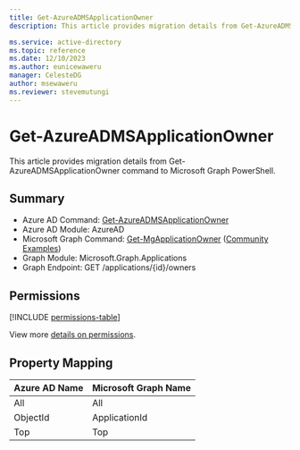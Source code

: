 ```yaml
---
title: Get-AzureADMSApplicationOwner
description: This article provides migration details from Get-AzureADMSApplicationOwner command to Microsoft Graph PowerShell.

ms.service: active-directory
ms.topic: reference
ms.date: 12/10/2023
ms.author: eunicewaweru
manager: CelesteDG
author: msewaweru
ms.reviewer: stevemutungi
---
```


# Get-AzureADMSApplicationOwner

This article provides migration details from Get-AzureADMSApplicationOwner command to Microsoft Graph PowerShell.

## Summary

+ Azure AD Command: [Get-AzureADMSApplicationOwner](/powershell/module/azuread/get-azureadmsapplicationowner)
+ Azure AD Module: AzureAD
+ Microsoft Graph Command: [Get-MgApplicationOwner](/powershell/module/microsoft.graph.applications/get-mgapplicationowner) ([Community Examples](https://github.com/orgs/msgraph/discussions?discussions_q=Get-MgApplicationOwner))
+ Graph Module: Microsoft.Graph.Applications
+ Graph Endpoint:  GET /applications/{id}/owners

## Permissions

[!INCLUDE [permissions-table](~/graphref/api-reference/v1.0/includes/permissions/application-list-owners-permissions.md)]

View more [details on permissions](/graph/api/application-list-owners#permissions).

## Property Mapping

|Azure AD Name|Microsoft Graph Name|
|---|---|
|All|All|
|ObjectId|ApplicationId|
|Top|Top|